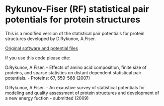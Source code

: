 
# Rykunov-Fiser (RF) statistical pair potentials for protein structures

This is a modified version of the statistical pair potentials for protein
structures developed by D.Rykunov, A.Fiser.

[Original software and potential files](http://www.fiserlab.org/potentials/)

If you use this code please cite:

D.Rykunov, A.Fiser. - Effects of amino acid composition, finite size of
proteins, and sparse statistics on distant dependent statistical pair
potentials. - Proteins: 67, 559-568 (2007)

D.Rykunov, A.Fiser. - An exaustive survey of statistical potentials for
modeling and quality assessment of protein structures and development of a new
energy fuction - submitted (2009)

